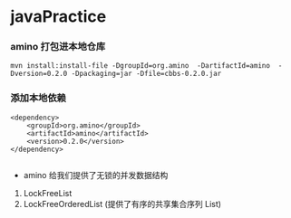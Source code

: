 # javaPractice


###  amino 打包进本地仓库

```
mvn install:install-file -DgroupId=org.amino  -DartifactId=amino  -Dversion=0.2.0 -Dpackaging=jar -Dfile=cbbs-0.2.0.jar 

```

###  添加本地依赖

```
<dependency>
    <groupId>org.amino</groupId>
    <artifactId>amino</artifactId>
    <version>0.2.0</version>
</dependency>
        
 ```
 
 
 * amino 给我们提供了无锁的并发数据结构
   
  1. LockFreeList
  2. LockFreeOrderedList (提供了有序的共享集合序列 List)